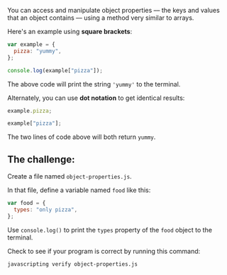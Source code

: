 You can access and manipulate object properties –– the keys and values that an object contains –– using a method very similar to arrays.

Here's an example using **square brackets**:

```js
var example = {
  pizza: "yummy",
};

console.log(example["pizza"]);
```

The above code will print the string `'yummy'` to the terminal.

Alternately, you can use **dot notation** to get identical results:

```js
example.pizza;

example["pizza"];
```

The two lines of code above will both return `yummy`.

## The challenge:

Create a file named `object-properties.js`.

In that file, define a variable named `food` like this:

```js
var food = {
  types: "only pizza",
};
```

Use `console.log()` to print the `types` property of the `food` object to the terminal.

Check to see if your program is correct by running this command:

```bash
javascripting verify object-properties.js
```
